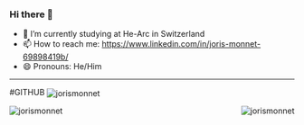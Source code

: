 ### Hi there 👋

<!--
**JorisMonnet/JorisMonnet** is a ✨ _special_ ✨ repository because its `README.md` (this file) appears on your GitHub profile.
-->
- 🔭 I’m currently studying at He-Arc in Switzerland
- 📫 How to reach me: https://www.linkedin.com/in/joris-monnet-69898419b/
- 😄 Pronouns: He/Him
--------------------------------------------------------------------------------
#GITHUB <img align="center" src="https://img.shields.io/github/followers/jorismonnet?style=social" alt="jorismonnet" />

<img align="center" src="https://github-readme-stats.vercel.app/api/top-langs/?username=jorismonnet&layout=compact&hide=html" alt="jorismonnet" />
<img align="right" src="https://github-readme-stats.vercel.app/api?username=jorismonnet&show_icons=true" alt="jorismonnet" />

